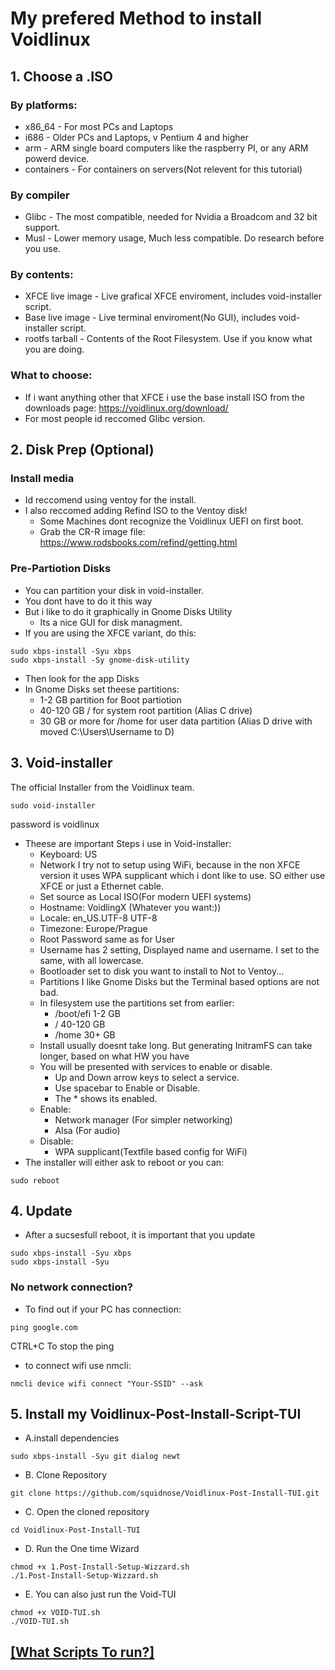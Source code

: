 # My prefered Method to install Voidlinux
## 1. Choose a .ISO
### By platforms:
- x86_64 - For most PCs and Laptops
- i686   - Older PCs and Laptops, v Pentium 4 and higher
- arm    - ARM single board computers like the raspberry PI, or any ARM powerd device. 
- containers - For containers on servers(Not relevent for this tutorial)
### By compiler

- Glibc - The most compatible, needed for Nvidia a Broadcom and 32 bit support.
- Musl  - Lower memory usage, Much less compatible. Do research before you use. 
### By contents:
- XFCE live image - Live grafical XFCE enviroment, includes void-installer script.
- Base live image - Live terminal enviroment(No GUI), includes void-installer script.
- rootfs tarball  - Contents of the Root Filesystem. Use if you know what you are doing. 
### What to choose:
- If i want anything other that XFCE i use the base install ISO from the downloads page: https://voidlinux.org/download/
- For most people id reccomed Glibc version.
## 2. Disk Prep (Optional)
### Install media
- Id reccomend using ventoy for the install. 
- I also reccomed adding Refind ISO to the Ventoy disk!
  - Some Machines dont recognize the Voidlinux UEFI on first boot. 
  - Grab the CR-R image file: https://www.rodsbooks.com/refind/getting.html
### Pre-Partiotion Disks 
- You can partition your disk in void-installer. 
- You dont have to do it this way
- But i like to do it graphically in Gnome Disks Utility
  - Its a nice GUI for disk managment.
- If you are using the XFCE variant, do this:
```
sudo xbps-install -Syu xbps
sudo xbps-install -Sy gnome-disk-utility 
```
- Then look for the app Disks
- In Gnome Disks set theese partitions:
  - 1-2 GB partition for Boot partiotion
  - 40-120 GB / for system root partition (Alias C drive)
  - 30 GB or more for /home for user data partition (Alias D drive with moved C:\Users\Username to D)

## 3. Void-installer
The official Installer from the Voidlinux team. 
```
sudo void-installer
```
password is voidlinux
- Theese are important Steps i use in Void-installer:
  - Keyboard: US
  - Network I try not to setup using WiFi, because in the non XFCE version it uses WPA supplicant which i dont like to use. SO either use XFCE or just a Ethernet cable.
  - Set source as Local ISO(For modern UEFI systems)
  - Hostname: VoidlingX (Whatever you want:))
  - Locale: en_US.UTF-8 UTF-8
  - Timezone: Europe/Prague
  - Root Password same as for User
  - Username has 2 setting, Displayed name and username. I set to the same, with all lowercase.
  - Bootloader set to disk you want to install to Not to Ventoy...
  - Partitions I like Gnome Disks but the Terminal based options are not bad.
  - In filesystem use the partitions set from earlier:
    - /boot/efi 1-2 GB
    - / 40-120 GB
    - /home 30+ GB
  - Install usually doesnt take long. But generating InitramFS can take longer, based on what HW you have
  - You will be presented with services to enable or disable. 
    - Up and Down arrow keys to select a service. 
    - Use spacebar to Enable or Disable.
    - The * shows its enabled.
  - Enable:
    - Network manager (For simpler networking)
    - Alsa (For audio)
  - Disable: 
    - WPA supplicant(Textfile based config for WiFi)
- The installer will either ask to reboot or you can:
```
sudo reboot
```
## 4. Update
- After a sucsesfull reboot, it is important that you update
```
sudo xbps-install -Syu xbps
sudo xbps-install -Syu
```
### No network connection?
- To find out if your PC has connection:
```
ping google.com
```
CTRL+C To stop the ping

- to connect wifi use nmcli:
```
nmcli device wifi connect "Your-SSID" --ask
```


## 5. Install my Voidlinux-Post-Install-Script-TUI
- A.install dependencies
```
sudo xbps-install -Syu git dialog newt
```
- B. Clone Repository
```
git clone https://github.com/squidnose/Voidlinux-Post-Install-TUI.git
```
- C. Open the cloned repository
```
cd Voidlinux-Post-Install-TUI
```
- D. Run the One time Wizard 
```
chmod +x 1.Post-Install-Setup-Wizzard.sh
./1.Post-Install-Setup-Wizzard.sh
```
- E. You can also just run the Void-TUI
```
chmod +x VOID-TUI.sh
./VOID-TUI.sh
```
## [[What Scripts To run?]](https://github.com/squidnose/Voidlinux-Post-Install-TUI/blob/main/scripts/0.info.md)
